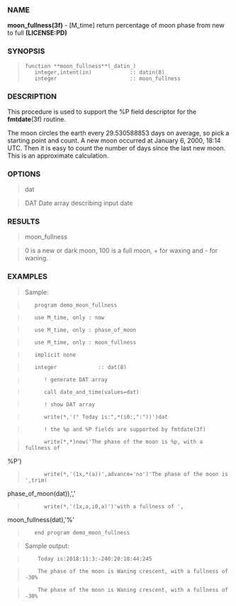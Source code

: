 ### NAME

**moon_fullness(3f)** \- [M_time] return percentage of moon phase from new to full **(LICENSE:PD)**

### SYNOPSIS

>     function **moon_fullness**(_datin_)
>        integer,intent(in)            :: datin(8)
>        integer                       :: moon_fullness

### DESCRIPTION

This procedure is used to support the %P field descriptor for the
**fmtdate**(3f) routine.

The moon circles the earth every 29.530588853 days on average, so pick a
starting point and count. A new moon occurred at January 6, 2000, 18:14 UTC.
Then it is easy to count the number of days since the last new moon. This is
an approximate calculation.

### OPTIONS

> dat

> DAT Date array describing input date

### RESULTS

> moon_fullness

>

> 0 is a new or dark moon, 100 is a full moon, + for waxing and - for waning.

### EXAMPLES

> Sample:

>  
>  
>        program demo_moon_fullness

>        use M_time, only : now

>        use M_time, only : phase_of_moon

>        use M_time, only : moon_fullness

>        implicit none

>        integer             :: dat(8)

>           ! generate DAT array

>           call date_and_time(values=dat)

>           ! show DAT array

>           write(*,'(" Today is:",*(i0:,":"))')dat

>           ! the %p and %P fields are supported by fmtdate(3f)

>           write(*,*)now('The phase of the moon is %p, with a fullness of
%P')

>           write(*,'(1x,*(a))',advance='no')'The phase of the moon is ',trim(
phase_of_moon(dat)),','

>           write(*,'(1x,a,i0,a)')'with a fullness of ',
moon_fullness(dat),'%'

>        end program demo_moon_fullness

>  
>  
>  
>

> Sample output:

>  
>  
>         Today is:2018:11:3:-240:20:18:44:245

>         The phase of the moon is Waning crescent, with a fullness of -30%

>         The phase of the moon is Waning crescent, with a fullness of -30%

>  

